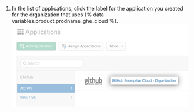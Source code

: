 1. In the list of applications, click the label for the application you created for the organization that uses {% data variables.product.prodname_ghe_cloud %}.
  ![{% data variables.product.prodname_ghe_cloud %} application in Okta](/assets/images/help/saml/okta-ghec-application.png)
